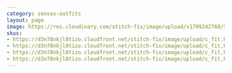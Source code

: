 ```yaml
---
category: senses-outfits
layout: page
image: https://res.cloudinary.com/stitch-fix/image/upload/v1709242768/Style_studio/Styleshuffle/22-12-14_W_OF_V04_0175_Base.jpg
skus:
- https://d3n78nkjl8tizo.cloudfront.net/stitch-fix/image/upload/c_fit,h_720,w_862/v1654642534/h8xe04wxijlndygktp0m.jpg
- https://d3n78nkjl8tizo.cloudfront.net/stitch-fix/image/upload/c_fit,h_720,w_862/v1676424436/kyxw6qlagvmhilsjeanx.jpg
- https://d3n78nkjl8tizo.cloudfront.net/stitch-fix/image/upload/c_fit,h_720,w_862/v1644343111/io1yfwy7noppixowlnyt.jpg
- https://d3n78nkjl8tizo.cloudfront.net/stitch-fix/image/upload/c_fit,h_720,w_862/v1677661032/jqh7trp8wseq8ugzhx5y.jpg
---
```


